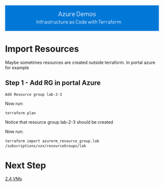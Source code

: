 [![infra as code with Terraform](/docs/images/banner.png)](/README.md)

# Import Resources

Maybe sometimes resources are created outside terraform. In portal azure for example

## Step 1 - Add RG in portal Azure

```
Add Resource group lab-2-3
```

Now run:

```
terraform plan
```

Notice that resource group lab-2-3 should be created

Now run:

```
terraform import azurerm_resource_group.lab /subscriptions/xxx/resourceGroups/lab
```

# Next Step
[2.4 VMs](../2.4)
